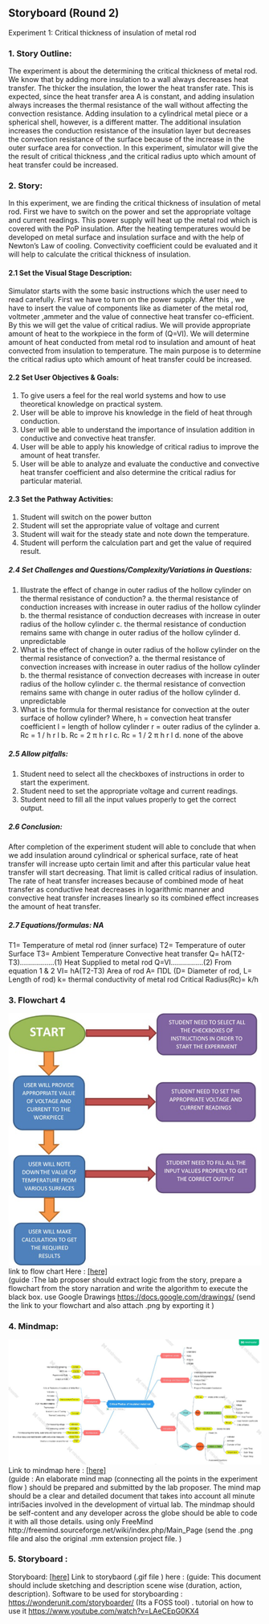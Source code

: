 ## Storyboard (Round 2)


Experiment 1: Critical thickness of insulation of metal rod

### 1. Story Outline:

The experiment is about the determining the critical thickness of metal rod. We know that by adding more insulation to a wall always decreases heat transfer. The thicker the insulation, the lower the heat transfer rate. This is expected, since the heat transfer area A is constant, and adding insulation always increases the thermal resistance of the wall without affecting the convection resistance. Adding insulation to a cylindrical  metal piece or a spherical shell, however,  is a different matter. The additional insulation increases the conduction resistance of the insulation layer but decreases the convection resistance of the surface because of the increase in the outer surface area for convection. In this experiment, simulator will give the the result of critical thickness ,and the critical radius upto which amount of heat transfer could be increased.

### 2. Story:

In this experiment, we are finding the critical thickness of insulation of metal rod. First we have to switch on the power and set the appropriate voltage and current readings. This power supply will heat up the metal rod which is covered with the PoP insulation. After the heating temperatures would be developed on metal surface and insulation surface and with the help of Newton’s Law of cooling. Convectivity coefficient could be evaluated and it will help to calculate the critical thickness of insulation.

#### 2.1 Set the Visual Stage Description:
Simulator starts with the some basic instructions which the user need to read carefully. First we have to turn on the power supply. After this , we have to insert the value of components like as diameter of the metal rod, voltmeter ,ammeter and the value of connective heat transfer co-efficient. By this we will get the value of critical radius. We will provide appropriate amount of heat to the workpiece in the form of (Q=VI). We will determine amount of heat conducted from metal rod to insulation and amount of heat convected from insulation to temperature. The main purpose is to determine the critical radius upto which amount of heat transfer could be increased.

#### 2.2 Set User Objectives & Goals:
1. To give users a feel for the real world systems and how to use theoretical knowledge on practical system.
2. User will be able to improve his knowledge in the field of heat through conduction.
3. User will be able to understand the importance of insulation addition in conductive and convective heat transfer.
4. User will be able to apply his knowledge of critical radius to improve the amount of heat transfer.
5. User will be able to analyze and evaluate the conductive and convective heat transfer coefficient and also determine the critical radius for particular material.


#### 2.3 Set the Pathway Activities:

1. Student will switch on the power button
2. Student will set the appropriate value of voltage and current
3. Student will wait for the steady state and note down the temperature.
4. Student will perform the calculation part and get the value of required result.


##### 2.4 Set Challenges and Questions/Complexity/Variations in Questions:

1. Illustrate the effect of change in outer radius of the hollow cylinder on the thermal resistance of conduction?
a. the thermal resistance of conduction increases with increase in outer radius of the hollow cylinder
b. the thermal resistance of conduction decreases with increase in outer radius of the hollow cylinder
c. the thermal resistance of conduction remains same with change in outer radius of the hollow cylinder
d. unpredictable
2. What is the effect of change in outer radius of the hollow cylinder on the thermal resistance of convection?
a. the thermal resistance of convection increases with increase in outer radius of the hollow cylinder
b. the thermal resistance of convection decreases with increase in outer radius of the hollow cylinder
c. the thermal resistance of convection remains same with change in outer radius of the hollow cylinder
d. unpredictable
3. What is the formula for thermal resistance for convection at the outer surface of hollow cylinder?
Where,
h = convection heat transfer coefficient
l = length of hollow cylinder
r = outer radius of the cylinder
a. Rc = 1 / h r l
b. Rc = 2 π h r l
c. Rc = 1 / 2 π h r l
d. none of the above


##### 2.5 Allow pitfalls:
1. Student need to select all the checkboxes of instructions in order to start the experiment.
2. Student need to set the appropriate voltage and current readings.
3. Student need to fill all the input values properly to get the correct output.


##### 2.6 Conclusion:
After completion of the experiment student will able to conclude that when we add insulation around cylindrical or spherical surface, rate of heat transfer will increase upto certain limit and after this particular value heat transfer will start decreasing. That limit is called critical radius of insulation. The rate of heat transfer increases because of combined mode of heat transfer as conductive heat decreases in logarithmic manner and convective heat transfer increases linearly so its combined effect increases the amount of heat transfer.

##### 2.7 Equations/formulas: NA
T1= Temperature of metal rod (inner surface)
T2= Temperature of outer Surface
T3= Ambient Temperature
Convective heat transfer Q= hA(T2-T3)……………..(1)
Heat Supplied to metal rod Q=VI…………….(2)
From equation 1 & 2
VI= hA(T2-T3)
Area of rod A= ΠDL (D= Diameter of rod, L= Length of rod)
 k= thermal conductivity of metal rod
Critical Radius(Rc)= k/h



### 3. Flowchart 4
<img src="flowchart/flowchart.png"/><br>
link to flow chart Here : <a href="flowchart/flowchart.png" > [here] </a>
<br>
(guide :The lab proposer should extract logic from the story, prepare a flowchart from the story narration and write the algorithm to execute the black box.  use Google Drawings https://docs.google.com/drawings/ (send the link to your flowchart and also attach .png by exporting it )

### 4. Mindmap:
<img src="mindmap/Mind Mapping- Critical Radius of Rod.png"/>
 Link to mindmap here : <a href="mindmap/Mind Mapping- Critical Radius of Rod.pdf" > [here] </a>
 <br>
 (guide : An elaborate mind map (connecting all the points in the experiment flow ) should be prepared and submitted by the lab proposer. The mind map should be a clear and detailed document that takes into account all minute intri5acies involved in the development of virtual lab. The mindmap should be self-content and any developer across the globe should be able to code it with all those details. using only FreeMind http://freemind.sourceforge.net/wiki/index.php/Main_Page (send the .png file and also the original .mm extension project file. )

### 5. Storyboard :
Storyboard: <a href="Storyboard/carwiper.gif"> [here]</a>
Link to storybaord (.gif file ) here :
(guide: This document should include sketching and description scene wise (duration, action, description). Software to be used for storyboarding : https://wonderunit.com/storyboarder/ (Its a FOSS tool) . tutorial on how to use it https://www.youtube.com/watch?v=LAeCEpG0KX4
